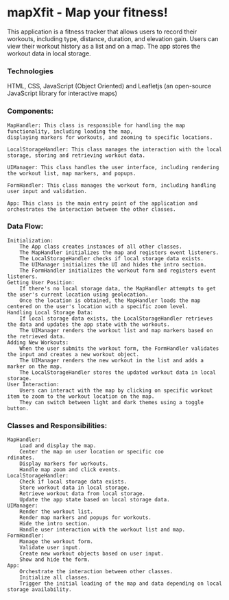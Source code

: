 # mapXfit - Map your fitness!

This application is a fitness tracker that allows users to record their workouts, including type, distance, duration, and elevation gain. Users can view their workout history as a list and on a map. The app stores the workout data in local storage.

### Technologies

HTML, CSS, JavaScript (Object Oriented) and Leafletjs (an open-source JavaScript library for interactive maps)

### Components:

    MapHandler: This class is responsible for handling the map functionality, including loading the map,
    displaying markers for workouts, and zooming to specific locations.

    LocalStorageHandler: This class manages the interaction with the local storage, storing and retrieving workout data.

    UIManager: This class handles the user interface, including rendering the workout list, map markers, and popups.

    FormHandler: This class manages the workout form, including handling user input and validation.

    App: This class is the main entry point of the application and orchestrates the interaction between the other classes.

### Data Flow:

    Initialization:
        The App class creates instances of all other classes.
        The MapHandler initializes the map and registers event listeners.
        The LocalStorageHandler checks if local storage data exists.
        The UIManager initializes the UI and hides the intro section.
        The FormHandler initializes the workout form and registers event listeners.
    Getting User Position:
        If there's no local storage data, the MapHandler attempts to get the user's current location using geolocation.
        Once the location is obtained, the MapHandler loads the map centered on the user's location with a specific zoom level.
    Handling Local Storage Data:
        If local storage data exists, the LocalStorageHandler retrieves the data and updates the app state with the workouts.
        The UIManager renders the workout list and map markers based on the retrieved data.
    Adding New Workouts:
        When the user submits the workout form, the FormHandler validates the input and creates a new workout object.
        The UIManager renders the new workout in the list and adds a marker on the map.
        The LocalStorageHandler stores the updated workout data in local storage.
    User Interaction:
        Users can interact with the map by clicking on specific workout item to zoom to the workout location on the map.
        They can switch between light and dark themes using a toggle button.

### Classes and Responsibilities:

    MapHandler:
        Load and display the map.
        Center the map on user location or specific coo                     rdinates.
        Display markers for workouts.
        Handle map zoom and click events.
    LocalStorageHandler:
        Check if local storage data exists.
        Store workout data in local storage.
        Retrieve workout data from local storage.
        Update the app state based on local storage data.
    UIManager:
        Render the workout list.
        Render map markers and popups for workouts.
        Hide the intro section.
        Handle user interaction with the workout list and map.
    FormHandler:
        Manage the workout form.
        Validate user input.
        Create new workout objects based on user input.
        Show and hide the form.
    App:
        Orchestrate the interaction between other classes.
        Initialize all classes.
        Trigger the initial loading of the map and data depending on local storage availability.
